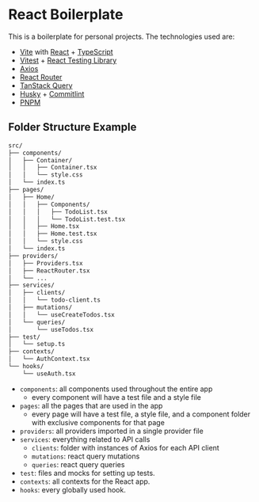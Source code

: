 # React Boilerplate

This is a boilerplate for personal projects. The technologies used are:

- [Vite](https://vitejs.dev/)  with [React](https://react.dev/) + [TypeScript](https://www.typescriptlang.org/)
- [Vitest](https://vitest.dev/) + [React Testing Library](https://testing-library.com/)
- [Axios](https://axios-http.com/)
- [React Router](https://reactrouter.com/en/main)
- [TanStack Query](https://tanstack.com/query/latest)
- [Husky](https://typicode.github.io/husky/) + [Commitlint](https://commitlint.js.org/#/)
- [PNPM](https://pnpm.io/)

## Folder Structure Example

```md
src/
├── components/
│   ├── Container/
│   │   ├── Container.tsx
│   │   └── style.css
│   └── index.ts
├── pages/
│   ├── Home/
│   │   ├── Components/
│   │   │   ├── TodoList.tsx
│   │   │   └── TodoList.test.tsx
│   │   ├── Home.tsx
│   │   ├── Home.test.tsx
│   │   └── style.css
│   └── index.ts
├── providers/
│   ├── Providers.tsx
│   ├── ReactRouter.tsx
│   └── ...
├── services/
│   ├── clients/
│   │   └── todo-client.ts
│   ├── mutations/
│   │   └── useCreateTodos.tsx
│   └── queries/
│       └── useTodos.tsx
├── test/
│   └── setup.ts
├── contexts/
│   └── AuthContext.tsx
└── hooks/
    └── useAuth.tsx
```

- `components`: all components used throughout the entire app
  - every component will have a test file and a style file
- `pages`: all the pages that are used in the app
  - every page will have a test file, a style file, and a component folder with exclusive components for that page
- `providers`: all providers imported in a single provider file
- `services`: everything related to API calls
  - `clients`: folder with instances of Axios for each API client
  - `mutations`: react query mutations
  - `queries`: react query queries
- `test`: files and mocks for setting up tests.
- `contexts`: all contexts for the React app.
- `hooks`: every globally used hook.

